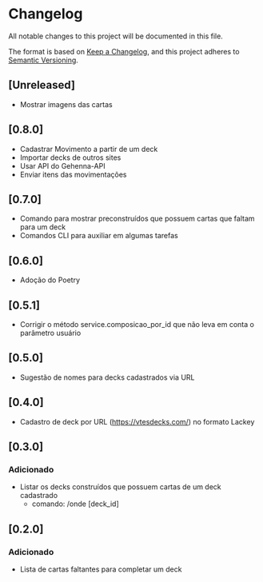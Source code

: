 # Changelog

All notable changes to this project will be documented in this file.

The format is based on [Keep a Changelog](https://keepachangelog.com/en/1.0.0/),
and this project adheres to [Semantic Versioning](https://semver.org/spec/v2.0.0.html).

## [Unreleased]

- Mostrar imagens das cartas

## [0.8.0]

- Cadastrar Movimento a partir de um deck
- Importar decks de outros sites
- Usar API do Gehenna-API
- Enviar itens das movimentações

## [0.7.0]

- Comando para mostrar preconstruídos que possuem cartas que faltam para um deck
- Comandos CLI para auxiliar em algumas tarefas

## [0.6.0]

- Adoção do Poetry

## [0.5.1]

- Corrigir o método service.composicao_por_id que não leva em conta o parâmetro usuário

## [0.5.0]

- Sugestão de nomes para decks cadastrados via URL

## [0.4.0]

- Cadastro de deck por URL (https://vtesdecks.com/) no formato Lackey

## [0.3.0]

### Adicionado

- Listar os decks construídos que possuem cartas de um deck cadastrado
  - comando: /onde [deck_id]

## [0.2.0]

### Adicionado

- Lista de cartas faltantes para completar um deck
